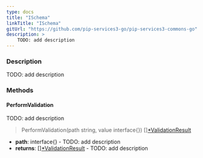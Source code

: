 ```yaml
---
type: docs
title: "ISchema"
linkTitle: "ISchema"
gitUrl: "https://github.com/pip-services3-go/pip-services3-commons-go"
description: >
    TODO: add description
---
```


### Description

TODO: add description


### Methods


#### PerformValidation
TODO: add description

> PerformValidation(path string, value interface{}) [][*ValidationResult](../validation_result)

- **path**: interface{} - TODO: add description
- **returns**: [][*ValidationResult](../validation_result) - TODO: add description